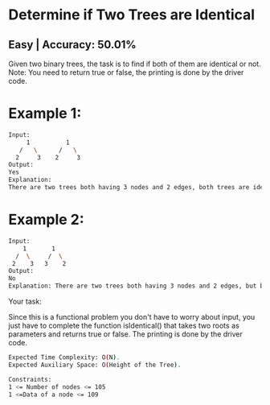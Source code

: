 # Determine if Two Trees are Identical

## Easy  |  Accuracy: 50.01%

<p>Given two binary trees, the task is to find if both of them are identical or not.
Note: You need to return true or false, the printing is done by the driver code.</p>

# Example 1:
```bash
Input:
     1          1
   /   \      /   \
  2     3    2     3
Output: 
Yes
Explanation: 
There are two trees both having 3 nodes and 2 edges, both trees are identical having the root as 1, left child of 1 is 2 and right child of 1 is 3.
```

# Example 2:

```bash
Input:
    1       1
  /  \     /  \
 2    3   3    2
Output: 
No
Explanation: There are two trees both having 3 nodes and 2 edges, but both trees are not identical.
```

<span>Your task:</span>
<p>Since this is a functional problem you don't have to worry about input, you just have to complete the function isIdentical() that takes two roots as parameters and returns true or false. The printing is done by the driver code.</p>


```bash
Expected Time Complexity: O(N).
Expected Auxiliary Space: O(Height of the Tree).

Constraints:
1 <= Number of nodes <= 105
1 <=Data of a node <= 109
```